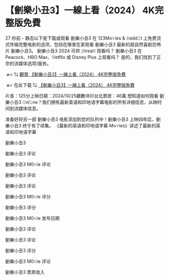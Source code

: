 # 【劊樂小丑3】一線上看（2024） 4K完整版免費

27 秒前 - 静态以下是下载或观看 劊樂小丑3 在 123Mo𝚟ies & 𝚁edd𝙸t 上免费流式传输完整电影的选项，包括在哪里在家观看 劊樂小丑3 最新的超自然喜剧恐怖片 劊樂小丑3。 劊樂小丑3 2024 可供 𝚂trea𝙼 观看吗？ 劊樂小丑3 在 Peacock、HBO Max、𝙽etflix 或 Disney Plus 上观看吗？ 是的，我们找到了正宗的流媒体选项/服务。

</p><p></p><p>&nbsp;⧆⟢ ⇆ <a href="https://t.co/RXRxfEPBkH"> 觀賞 【劊樂小丑3】一線上看（2024） 4K完整版免費</a></p><p></p><p></p><p></p><p>

</p><p></p><p>&nbsp;⧆⟢ 在此下载 ⇆ <a href="https://t.co/RXRxfEPBkH"> 【劊樂小丑3】一線上看（2024） 4K完整版免費</a></p><p></p><p></p><p></p><p>

</p><p></p><p> 片長：125分上映日期：2024/10/25廳數(80)台北票房：46萬 想知道如何观看 劊樂小丑3 𝙾nl𝚒ne？我们拥有最新英语和印地语字幕电影的所有详细信息，从映时间到流媒体信息。

</p><p></p><p>准备好将另一部 劊樂小丑3 电影添加到您的队列中！劊樂小丑3 上映四年后，劊樂小丑3 终于有了续集。 《最新的英语和印地语字幕 Mo𝚟ies》讲述了最新的英语和印地语字幕

</p><p></p><p>劊樂小丑3

</p><p></p><p>劊樂小丑3 评论

</p><p></p><p>劊樂小丑3 M0𝚟ie 评论

</p><p></p><p>劊樂小丑3 评论

</p><p></p><p>劊樂小丑3 评论

</p><p></p><p>劊樂小丑3 M0𝚟ie 评分

</p><p></p><p>劊樂小丑3 评分

</p><p></p><p>劊樂小丑3 M0𝚟ie 发布日期

</p><p></p><p>劊樂小丑3 评论

</p><p></p><p>劊樂小丑3 评论

</p><p></p><p>劊樂小丑3 评分

</p><p></p><p>劊樂小丑3 M0𝚟ie 评论

</p><p></p><p>劊樂小丑3 票房收入</p>
